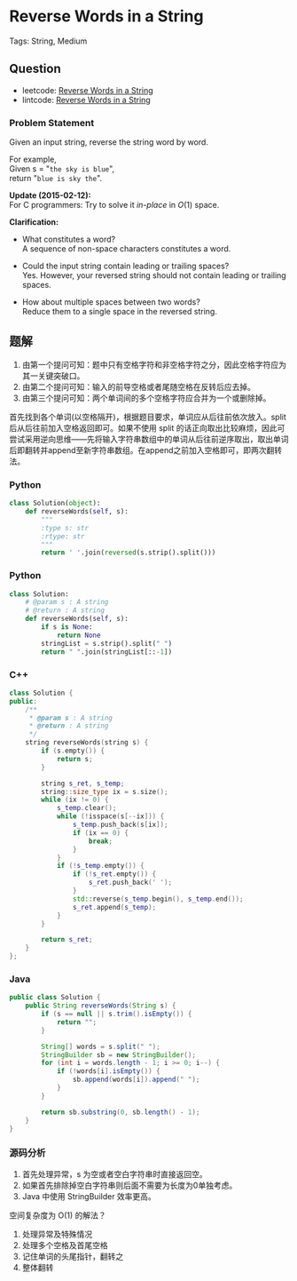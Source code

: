 # Reverse Words in a String

Tags: String, Medium

## Question

- leetcode: [Reverse Words in a String](https://leetcode.com/problems/reverse-words-in-a-string/)
- lintcode: [Reverse Words in a String](http://www.lintcode.com/en/problem/reverse-words-in-a-string/)

### Problem Statement

Given an input string, reverse the string word by word.

For example,  
Given s = "`the sky is blue`",  
return "`blue is sky the`".

**Update (2015-02-12):**  
For C programmers: Try to solve it _in-place_ in _O_(1) space.

**Clarification:**

  * What constitutes a word?  
A sequence of non-space characters constitutes a word.

  * Could the input string contain leading or trailing spaces?  
Yes. However, your reversed string should not contain leading or trailing
spaces.

  * How about multiple spaces between two words?  
Reduce them to a single space in the reversed string.

## 题解

1. 由第一个提问可知：题中只有空格字符和非空格字符之分，因此空格字符应为其一关键突破口。
2. 由第二个提问可知：输入的前导空格或者尾随空格在反转后应去掉。
3. 由第三个提问可知：两个单词间的多个空格字符应合并为一个或删除掉。

首先找到各个单词(以空格隔开)，根据题目要求，单词应从后往前依次放入。split 后从后往前加入空格返回即可。如果不使用 split 的话正向取出比较麻烦，因此可尝试采用逆向思维——先将输入字符串数组中的单词从后往前逆序取出，取出单词后即翻转并append至新字符串数组。在append之前加入空格即可，即两次翻转法。

### Python

```python
class Solution(object):
    def reverseWords(self, s):
        """
        :type s: str
        :rtype: str
        """
        return ' '.join(reversed(s.strip().split()))
```

### Python
```python
class Solution:
    # @param s : A string
    # @return : A string
    def reverseWords(self, s):
        if s is None:
            return None
        stringList = s.strip().split(" ")
        return " ".join(stringList[::-1])
```


### C++

```c++
class Solution {
public:
    /**
     * @param s : A string
     * @return : A string
     */
    string reverseWords(string s) {
        if (s.empty()) {
            return s;
        }

        string s_ret, s_temp;
        string::size_type ix = s.size();
        while (ix != 0) {
            s_temp.clear();
            while (!isspace(s[--ix])) {
                s_temp.push_back(s[ix]);
                if (ix == 0) {
                    break;
                }
            }
            if (!s_temp.empty()) {
                if (!s_ret.empty()) {
                    s_ret.push_back(' ');
                }
                std::reverse(s_temp.begin(), s_temp.end());
                s_ret.append(s_temp);
            }
        }

        return s_ret;
    }
};
```

### Java

```java
public class Solution {
    public String reverseWords(String s) {
        if (s == null || s.trim().isEmpty()) {
            return "";
        }

        String[] words = s.split(" ");
        StringBuilder sb = new StringBuilder();
        for (int i = words.length - 1; i >= 0; i--) {
            if (!words[i].isEmpty()) {
                sb.append(words[i]).append(" ");
            }
        }

        return sb.substring(0, sb.length() - 1);
    }
}
```

### 源码分析

1. 首先处理异常，s 为空或者空白字符串时直接返回空。
2. 如果首先排除掉空白字符串则后面不需要为长度为0单独考虑。
3. Java 中使用 StringBuilder 效率更高。

空间复杂度为 O(1) 的解法？

1. 处理异常及特殊情况
2. 处理多个空格及首尾空格
3. 记住单词的头尾指针，翻转之
4. 整体翻转
